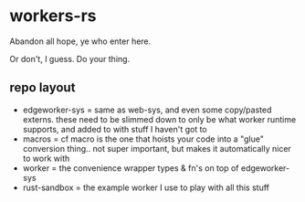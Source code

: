 # workers-rs

Abandon all hope, ye who enter here.

Or don't, I guess. Do your thing.

## repo layout

- edgeworker-sys = same as web-sys, and even some copy/pasted externs. these need to be slimmed down to only be what worker runtime supports, and added to with stuff I haven't got to
- macros = cf macro is the one that hoists your code into a "glue" conversion thing.. not super important, but makes it automatically nicer to work with
- worker = the convenience wrapper types & fn's on top of edgeworker-sys
- rust-sandbox = the example worker I use to play with all this stuff
